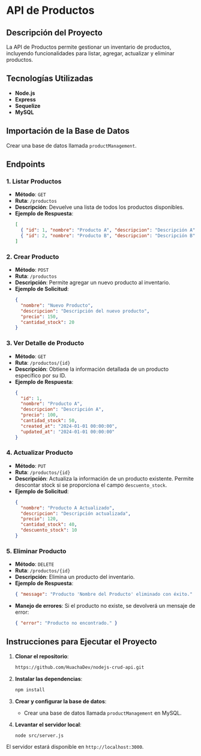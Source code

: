 # API de Productos

## Descripción del Proyecto
La API de Productos permite gestionar un inventario de productos, incluyendo funcionalidades para listar, agregar, actualizar y eliminar productos.

## Tecnologías Utilizadas
- **Node.js**
- **Express**
- **Sequelize**
- **MySQL**

## Importación de la Base de Datos
Crear una base de datos llamada `productManagement`.

## Endpoints

### 1. Listar Productos
- **Método**: `GET`
- **Ruta**: `/productos`
- **Descripción**: Devuelve una lista de todos los productos disponibles.
- **Ejemplo de Respuesta**:
    ```json
    [
      { "id": 1, "nombre": "Producto A", "descripcion": "Descripción A", "precio": 100, "cantidad_stock": 50 },
      { "id": 2, "nombre": "Producto B", "descripcion": "Descripción B", "precio": 200, "cantidad_stock": 30 }
    ]
    ```

### 2. Crear Producto
- **Método**: `POST`
- **Ruta**: `/productos`
- **Descripción**: Permite agregar un nuevo producto al inventario.
- **Ejemplo de Solicitud**:
    ```json
    { 
      "nombre": "Nuevo Producto", 
      "descripcion": "Descripción del nuevo producto", 
      "precio": 150, 
      "cantidad_stock": 20 
    }
    ```

### 3. Ver Detalle de Producto
- **Método**: `GET`
- **Ruta**: `/productos/{id}`
- **Descripción**: Obtiene la información detallada de un producto específico por su ID.
- **Ejemplo de Respuesta**:
    ```json
    { 
      "id": 1, 
      "nombre": "Producto A", 
      "descripcion": "Descripción A", 
      "precio": 100, 
      "cantidad_stock": 50,
      "created_at": "2024-01-01 00:00:00",
      "updated_at": "2024-01-01 00:00:00"
    }
    ```

### 4. Actualizar Producto
- **Método**: `PUT`
- **Ruta**: `/productos/{id}`
- **Descripción**: Actualiza la información de un producto existente. Permite descontar stock si se proporciona el campo `descuento_stock`.
- **Ejemplo de Solicitud**:
    ```json
    { 
      "nombre": "Producto A Actualizado", 
      "descripcion": "Descripción actualizada", 
      "precio": 120, 
      "cantidad_stock": 40,
      "descuento_stock": 10 
    }
    ```

### 5. Eliminar Producto
- **Método**: `DELETE`
- **Ruta**: `/productos/{id}`
- **Descripción**: Elimina un producto del inventario.
- **Ejemplo de Respuesta**:
    ```json
    { "message": "Producto 'Nombre del Producto' eliminado con éxito." }
    ```
- **Manejo de errores**: Si el producto no existe, se devolverá un mensaje de error:
    ```json
    { "error": "Producto no encontrado." }
    ```


## Instrucciones para Ejecutar el Proyecto

1. **Clonar el repositorio**:
    ```bash
    https://github.com/HuachaDev/nodejs-crud-api.git
    ```

2. **Instalar las dependencias**:
    ```bash
    npm install
    ```

3. **Crear y configurar la base de datos**:
    - Crear una base de datos llamada `productManagement` en MySQL.

4. **Levantar el servidor local**:
    ```bash
    node src/server.js
    ```

El servidor estará disponible en `http://localhost:3000`.